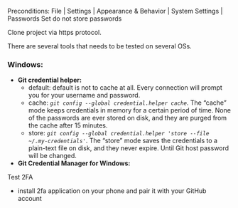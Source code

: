 Preconditions:
File | Settings | Appearance & Behavior | System Settings | Passwords
Set do not store passwords

Clone project via https protocol.

There are several tools that needs to be tested on several OSs.

### **Windows:**
- **Git credential helper:**
    - default: default is not to cache at all. Every connection will prompt you for your username and password.
    - cache: _`git config --global credential.helper cache`_. The “cache” mode keeps credentials in memory for a certain period of time. None of the passwords are ever stored on disk, and they are purged from the cache after 15 minutes.
    - store: _`git config --global credential.helper 'store --file ~/.my-credentials'`_. The “store” mode saves the credentials to a plain-text file on disk, and they never expire. Until Git host password will be changed.
- **Git Credential Manager for Windows:**


Test 2FA
 - install 2fa application on your phone and pair it with your GitHub account 

